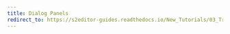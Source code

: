 ```yaml
---
title: Dialog Panels
redirect_to: https://s2editor-guides.readthedocs.io/New_Tutorials/03_Trigger_Editor/044_Dialog_Panels
---
```


